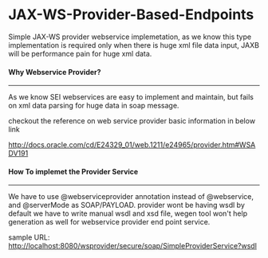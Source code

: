 JAX-WS-Provider-Based-Endpoints
===============================

Simple JAX-WS provider webservice implemetation, as we know this type implementation is required only when there is huge xml file data input, JAXB will be performance pain for huge xml data.


<h4>Why Webservice Provider?</h4>
<hr/>

As we know SEI webservices are easy to implement and maintain, but fails on xml data parsing for huge data in soap message.

checkout the reference on web service provider basic information in below link

http://docs.oracle.com/cd/E24329_01/web.1211/e24965/provider.htm#WSADV191


<h4>How To implemet the Provider Service</h4>
<hr/>

We have to use @webserviceprovider annotation instead of @webservice, and @serverMode as SOAP/PAYLOAD. provider wont be having wsdl by default we have to write manual wsdl and xsd file, wegen tool won't help generation as well for webservice 
provider end point service.

sample URL: <a href="ttp://localhost:8080/wsprovider/secure/soap/SimpleProviderService?wsdl">http://localhost:8080/wsprovider/secure/soap/SimpleProviderService?wsdl</a>



